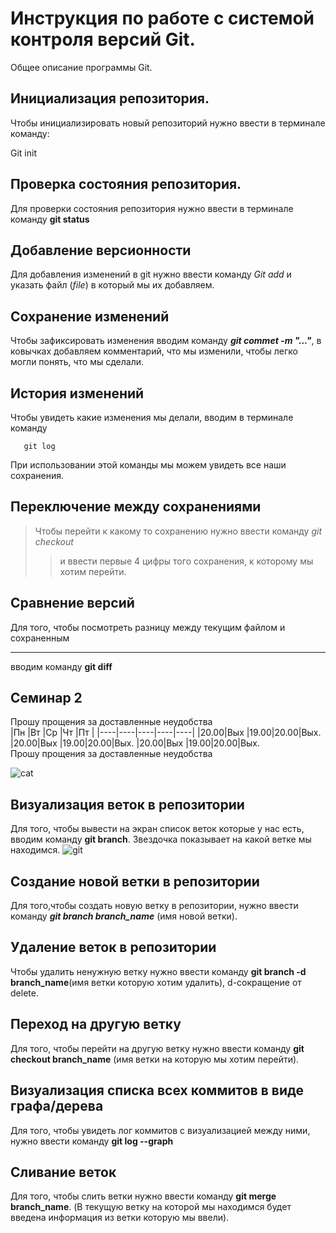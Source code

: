 # Инструкция по работе с системой контроля версий Git.

Общее описание программы Git.

## Инициализация репозитория. 

Чтобы инициализировать новый репозиторий нужно ввести в терминале команду:

  Git init
   

## Проверка состояния репозитория.

Для проверки состояния репозитория нужно ввести в терминале команду **git status**

## Добавление версионности

Для добавления изменений в git нужно ввести команду  *Git add* и указать файл (*file*) в который мы их добавляем.

## Сохранение изменений

Чтобы зафиксировать изменения вводим команду ***git commet -m "..."***, в ковычках добавляем комментарий, что мы изменили, чтобы легко могли понять, что мы сделали.   

## История изменений

Чтобы увидеть какие изменения мы делали, вводим в терминале команду  

       git log

 При использовании этой команды мы можем увидеть все наши сохранения.                         

## Переключение между сохранениями

>Чтобы перейти к какому то сохранению нужно ввести команду *git checkout* 
>>и ввести первые 4 цифры того сохранения, к которому мы хотим перейти. 
## Сравнение версий

Для того, чтобы посмотреть разницу между текущим файлом и сохраненным
***
вводим команду **git diff**

## Семинар 2

Прошу прощения за доставленные неудобства  
|Пн  |Вт  |Ср  |Чт  |Пт  |
|----|----|----|----|----|
|20.00|Вых |19.00|20.00|Вых.
|20.00|Вых |19.00|20.00|Вых.
 |20.00|Вых |19.00|20.00|Вых.                  
Прошу прощения за доставленные неудобства

![саt](https://avatars.mds.yandex.net/i?id=054c19eab9be6fc10eeceb1b44e45bcd-5162829-images-thumbs&n=13)

## Визуализация веток в репозитории

Для того, чтобы вывести на экран список веток которые у нас есть, вводим команду **git branch**. Звездочка показывает на какой ветке мы находимся.
![git](https://avatars.mds.yandex.net/i?id=994bd43f26064364c42b684e1fc363a2-6275626-images-thumbs&n=13)

## Создание новой ветки в репозитории

Для того,чтобы создать новую ветку в репозитории, нужно ввести команду **_git branch branch_name_** (имя новой ветки).

## Удаление веток в репозитории

Чтобы удалить ненужную ветку нужно ввести команду **git branch -d branch_name**(имя ветки которую хотим удалить), d-сокращение от delete.

## Переход на другую ветку

Для того, чтобы перейти на другую ветку нужно ввести команду **git checkout branch_name** (имя ветки на которую мы хотим перейти).

## Визуализация списка всех коммитов в виде графа/дерева

Для того, чтобы увидеть лог коммитов с визуализацией между ними, нужно ввести команду **git log --graph**

## Сливание веток

Для того, чтобы слить ветки нужно ввести команду **git merge branch_name**. (В  текущую ветку на которой мы находимся будет введена информация из ветки которую мы ввели).

